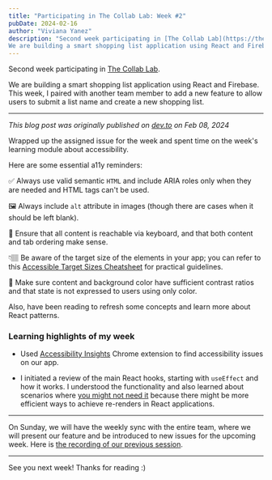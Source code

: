```yaml
---
title: "Participating in The Collab Lab: Week #2"
pubDate: 2024-02-16
author: "Viviana Yanez"
description: "Second week participating in [The Collab Lab](https://the-collab-lab.codes/).
We are building a smart shopping list application using React and Firebase. This week, I paired with another team member to add a new feature to allow users to submit a list name and create a new shopping list."
---
```


Second week participating in [The Collab Lab](https://the-collab-lab.codes/).

We are building a smart shopping list application using React and Firebase. This week, I paired with another team member to add a new feature to allow users to submit a list name and create a new shopping list.

---

_This blog post was originally published on [dev.to](https://dev.to/vivitt/participating-in-the-collab-lab-week-1-3gg6) on Feb 08, 2024_

Wrapped up the assigned issue for the week and spent time on the week's learning module about accessibility.

Here are some essential a11y reminders:

✅ Always use valid semantic `HTML` and include ARIA roles only when they are needed and HTML tags can't be used.

🖼️ Always include `alt` attribute in images (though there are cases when it should be left blank).

🎹 Ensure that all content is reachable via keyboard, and that both content and tab ordering make sense.

👇🏽 Be aware of the target size of the elements in your app; you can refer to this [Accessible Target Sizes Cheatsheet](https://www.smashingmagazine.com/2023/04/accessible-tap-target-sizes-rage-taps-clicks/#:~:text=It's%20worth%20noting%20that%20according,%2C%20the%20larger%2C%20the%20better.) for practical guidelines.

🎨 Make sure content and background color have sufficient contrast ratios and that state is not expressed to users using only color.

Also, have been reading to refresh some concepts and learn more about React patterns.

### Learning highlights of my week

- Used [Accessibility Insights](https://accessibilityinsights.io/) Chrome extension to find accessibility issues on our app.

- I initiated a review of the main React hooks, starting with `useEffect` and how it works. I understood the functionality and also learned about scenarios where [you might not need it](https://dev.to/vivitt/react-hooks-when-not-to-use-useeffects-1bbb) because there might be more efficient ways to achieve re-renders in React applications.

---

On Sunday, we will have the weekly sync with the entire team, where we will present our feature and be introduced to new issues for the upcoming week.
Here is [the recording of our previous session](https://www.youtube.com/embed/VNNn13xkFhc?si=kjQUvcQVjbsxPmxD).

---

See you next week! Thanks for reading :)
